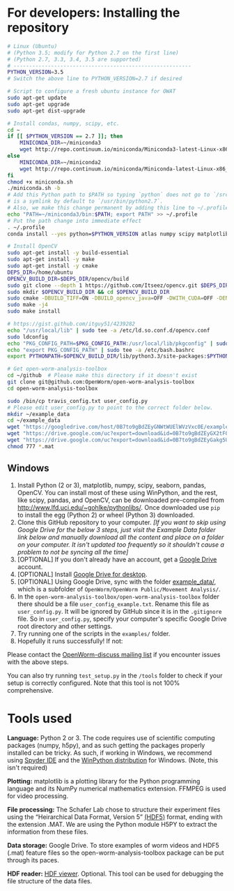 For developers: Installing the repository
==========================================================

```bash
# Linux (Ubuntu)
# (Python 3.5; modify for Python 2.7 on the first line)
# (Python 2.7, 3.3, 3.4, 3.5 are supported)
# ---------------------------------------------------------
PYTHON_VERSION=3.5
# Switch the above line to PYTHON_VERSION=2.7 if desired

# Script to configure a fresh ubuntu instance for OWAT
sudo apt-get update
sudo apt-get upgrade
sudo apt-get dist-upgrade

# Install condas, numpy, scipy, etc.
cd ~
if [[ $PYTHON_VERSION == 2.7 ]]; then
    MINICONDA_DIR=~/miniconda3
    wget http://repo.continuum.io/miniconda/Miniconda3-latest-Linux-x86_64.sh -O miniconda.sh
else
    MINICONDA_DIR=~/miniconda2
    wget http://repo.continuum.io/miniconda/Miniconda-latest-Linux-x86_64.sh -O miniconda.sh
fi
chmod +x miniconda.sh
./miniconda.sh -b
# Add this Python path to $PATH so typing `python` does not go to `/src/bin/python` first, which
# is a symlink by default to `/usr/bin/python2.7`.
# Also, we make this change permanent by adding this line to ~/.profile
echo "PATH=~/miniconda3/bin:$PATH; export PATH" >> ~/.profile
# Put the path change into immediate effect
. ~/.profile
conda install --yes python=$PYTHON_VERSION atlas numpy scipy matplotlib nose pandas statsmodels h5py seaborn

# Install OpenCV
sudo apt-get install -y build-essential
sudo apt-get install -y make
sudo apt-get install -y cmake
DEPS_DIR=/home/ubuntu
OPENCV_BUILD_DIR=$DEPS_DIR/opencv/build
sudo git clone --depth 1 https://github.com/Itseez/opencv.git $DEPS_DIR/opencv
sudo mkdir $OPENCV_BUILD_DIR && cd $OPENCV_BUILD_DIR
sudo cmake -DBUILD_TIFF=ON -DBUILD_opencv_java=OFF -DWITH_CUDA=OFF -DENABLE_AVX=ON -DWITH_OPENGL=ON -DWITH_OPENCL=ON -DWITH_IPP=ON -DWITH_TBB=ON -DWITH_EIGEN=ON -DWITH_V4L=ON -DBUILD_TESTS=OFF -DBUILD_PERF_TESTS=OFF -DCMAKE_BUILD_TYPE=RELEASE -DCMAKE_INSTALL_PREFIX=$(python3 -c "import sys; print(sys.prefix)") -DPYTHON_EXECUTABLE=$(which python3) -DPYTHON_INCLUDE_DIR=$(python3 -c "from distutils.sysconfig import get_python_inc; print(get_python_inc())") -DPYTHON_PACKAGES_PATH=$(python3 -c "from distutils.sysconfig import get_python_lib; print(get_python_lib())") ..
sudo make -j4
sudo make install

# https://gist.github.com/itguy51/4239282
echo "/usr/local/lib" | sudo tee -a /etc/ld.so.conf.d/opencv.conf
sudo ldconfig
echo "PKG_CONFIG_PATH=$PKG_CONFIG_PATH:/usr/local/lib/pkgconfig" | sudo tee -a /etc/bash.bashrc
echo "export PKG_CONFIG_PATH" | sudo tee -a /etc/bash.bashrc
export PYTHONPATH=$OPENCV_BUILD_DIR/lib/python3.3/site-packages:$PYTHONPATH 

# Get open-worm-analysis-toolbox
cd ~/github  # Please make this directory if it doesn't exist
git clone git@github.com:OpenWorm/open-worm-analysis-toolbox
cd open-worm-analysis-toolbox

sudo /bin/cp travis_config.txt user_config.py
# Please edit user_config.py to point to the correct folder below.
mkdir ~/example_data
cd ~/example_data
wget "https://googledrive.com/host/0B7to9gBdZEyGNWtWUElWVzVxc0E/example_contour_and_skeleton_info.mat" -O example_contour_and_skeleton_info.mat
wget "https://drive.google.com/uc?export=download&id=0B7to9gBdZEyGX2tFQ1JyRzdUYUE" -O example_video_feature_file.mat
wget "https://drive.google.com/uc?export=download&id=0B7to9gBdZEyGakg5U3loVUktRm8" -O example_video_norm_worm.mat
chmod 777 *.mat
```

Windows
------------------

1.  Install Python (2 or 3), matplotlib, numpy, scipy, seaborn, pandas, OpenCV.  You can install most of these using WinPython, and the rest, like scipy, pandas, and OpenCV, can be downloaded pre-compiled from http://www.lfd.uci.edu/~gohlke/pythonlibs/.  Once downloaded use `pip` to install the egg (Python 2) or wheel (Python 3) downloaded.
2.  Clone this GitHub repository to your computer.
*[If you want to skip using Google Drive for the below 3 steps, just visit the Example Data folder link below and manually download all the content and place on a folder on your computer.  It isn't updated too frequently so it shouldn't cause a problem to not be syncing all the time]*
3.  [OPTIONAL] If you don't already have an account, get a [Google
    Drive](https://www.google.com/intl/en/drive/) account.
4.  [OPTIONAL] Install [Google Drive for
    desktop](https://tools.google.com/dlpage/drive).
5.  [OPTIONAL] Using Google Drive, sync with the folder
    [example\_data/](https://drive.google.com/folderview?id=0B7to9gBdZEyGNWtWUElWVzVxc0E&usp=sharing),
    which is a subfolder of
    `OpenWorm/OpenWorm Public/Movement Analysis/`.
6.  In the `open-worm-analysis-toolbox/open-worm-analysis-toolbox` folder there should
    be a file `user_config_example.txt`. Rename this file as
    `user_config.py`. It will be ignored by GitHub since it is in the
    `.gitignore` file. So in `user_config.py`, specify your computer's
    specific Google Drive root directory and other settings.
7.  Try running one of the scripts in the `examples/` folder.
8.  Hopefully it runs successfully! If not:

Please contact the [OpenWorm-discuss mailing
list](https://groups.google.com/forum/#!forum/openworm-discuss) if you
encounter issues with the above steps.

You can also try running `test_setup.py` in the `/tools` folder to check
if your setup is correctly configured. Note that this tool is not 100% comprehensive.

Tools used
==========

**Language:** Python 2 or 3. The code requires use of scientific computing
packages (numpy, h5py), and as such getting the packages properly
installed can be tricky. As such, if working in Windows, we recommend
using [Spyder IDE](https://code.google.com/p/spyderlib/) and the
[WinPython distribution](http://winpython.sourceforge.net/) for Windows.
(Note, this isn't required)

**Plotting:** matplotlib is a plotting library for the Python
programming language and its NumPy numerical mathematics extension.
FFMPEG is used for video processing.

**File processing:** The Schafer Lab chose to structure their experiment
files using the “Heirarchical Data Format, Version 5”
[(HDF5)](http://en.wikipedia.org/wiki/Hierarchical_Data_Format#HDF5/)
format, ending with the extension .MAT. We are using the Python module
H5PY to extract the information from these files.

**Data storage:** Google Drive. To store examples of worm videos and
HDF5 (.mat) feature files so the open-worm-analysis-toolbox package can be put
through its paces.

**HDF reader:** [HDF
viewer](http://www.hdfgroup.org/hdf-java-html/hdfview/). Optional. This
tool can be used for debugging the file structure of the data files.

